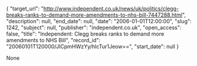 {
  "target_url": "http://www.independent.co.uk/news/uk/politics/clegg-breaks-ranks-to-demand-more-amendments-to-nhs-bill-7447288.html", 
  "description": null, 
  "end_date": null, 
  "date": "2006-01-01T12:00:00", 
  "slug": 1242, 
  "subject": null, 
  "publisher": "independent.co.uk", 
  "open_access": false, 
  "title": "Independent: Clegg breaks ranks to demand more amendments to NHS Bill", 
  "record_id": "20060101T120000/JICpmHWzYy/hlcTur1Jeow==", 
  "start_date": null
}

None